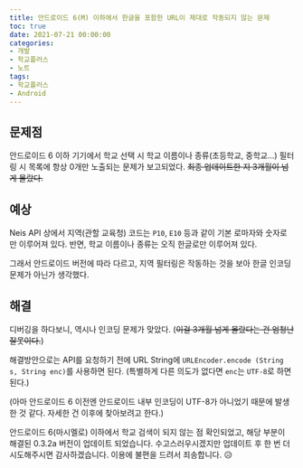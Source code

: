 ```yaml
---
title: 안드로이드 6(M) 이하에서 한글을 포함한 URL이 제대로 작동되지 않는 문제
toc: true
date: 2021-07-21 00:00:00
categories:
- 개발
- 학교플러스
- 노트
tags:
- 학교플러스
- Android
---
```


## 문제점

안드로이드 6 이하 기기에서 학교 선택 시 학교 이름이나 종류(초등학교, 중학교...) 필터링 시 목록에 항상 0개만 노출되는 문제가 보고되었다. ~~최종 업데이트한 지 3개월이 넘게 몰랐다.~~

## 예상

Neis API 상에서 지역(관할 교육청) 코드는 `P10`, `E10` 등과 같이 기본 로마자와 숫자로만 이루어져 있다. 반면, 학교 이름이나 종류는 오직 한글로만 이루어져 있다.

그래서 안드로이드 버전에 따라 다르고, 지역 필터링은 작동하는 것을 보아 한글 인코딩 문제가 아닌가 생각했다.

## 해결

디버깅을 하다보니, 역시나 인코딩 문제가 맞았다. (~~이걸 3개월 넘게 몰랐다는 건 엄청난 잘못이다.~~)

해결방안으로는 API를 요청하기 전에 URL String에  `URLEncoder.encode (String s, String enc)`를 사용하면 된다.
(특별하게 다른 의도가 없다면 `enc`는 `UTF-8`로 하면 된다.)

(아마 안드로이드 6 이전엔 안드로이드 내부 인코딩이 UTF-8가 아니었기 때문에 발생한 것 같다. 자세한 건 이후에 찾아보려고 한다.)





안드로이드 6(마시멜로) 이하에서 학교 검색이 되지 않는 점 확인되었고, 해당 부분이 해결된 0.3.2a 버전이 업데이트 되었습니다. 수고스러우시겠지만 업데이트 후 한 번 더 시도해주시면 감사하겠습니다. 이용에 불편을 드려서 죄송합니다. 😥
